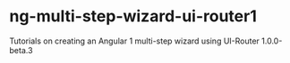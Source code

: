 # ng-multi-step-wizard-ui-router1
Tutorials on creating an Angular 1 multi-step wizard using UI-Router 1.0.0-beta.3
